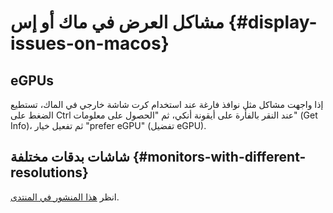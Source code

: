 # مشاكل العرض في ماك أو إس {#display-issues-on-macos}

## eGPUs

إذا واجهت مشاكل مثل نوافذ فارغة عند استخدام كرت شاشة خارجي في الماك، تستطيع الضغط
على Ctrl عند النقر بالفأرة على أيقونة أنكي، ثم "الحصول على معلومات" (Get Info)، ثم
تفعيل خيار "prefer eGPU" (تفضيل eGPU).

## شاشات بدقات مختلفة {#monitors-with-different-resolutions}

انظر [هذا المنشور في المنتدى](https://forums.ankiweb.net/t/mac-known-issues-wording-suggestion/7331).
